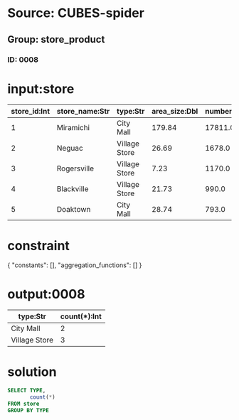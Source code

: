 # Source: CUBES-spider
## Group: store_product
### ID: 0008

# input:store

| store_id:Int | store_name:Str | type:Str | area_size:Dbl | number_of_product_category:Dbl | ranking:Int |
|---|---|---|---|---|---|
| 1 | Miramichi | City Mall | 179.84 | 17811.0 | 2 |
| 2 | Neguac | Village Store | 26.69 | 1678.0 | 3 |
| 3 | Rogersville | Village Store | 7.23 | 1170.0 | 1 |
| 4 | Blackville | Village Store | 21.73 | 990.0 | 10 |
| 5 | Doaktown | City Mall | 28.74 | 793.0 | 9 |

# constraint

{
  "constants": [],
  "aggregation_functions": []
}

# output:0008

| type:Str | count(*):Int |
|---|---|
| City Mall | 2 |
| Village Store | 3 |

# solution

```sql
SELECT TYPE,
       count(*)
FROM store
GROUP BY TYPE
```
